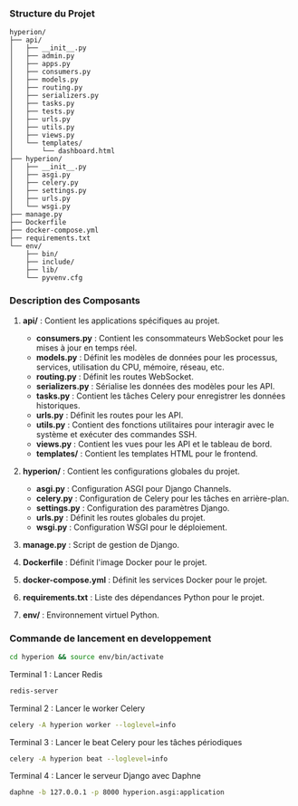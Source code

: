 ### Structure du Projet

```
hyperion/
├── api/
│   ├── __init__.py
│   ├── admin.py
│   ├── apps.py
│   ├── consumers.py
│   ├── models.py
│   ├── routing.py
│   ├── serializers.py
│   ├── tasks.py
│   ├── tests.py
│   ├── urls.py
│   ├── utils.py
│   ├── views.py
│   └── templates/
│       └── dashboard.html
├── hyperion/
│   ├── __init__.py
│   ├── asgi.py
│   ├── celery.py
│   ├── settings.py
│   ├── urls.py
│   └── wsgi.py
├── manage.py
├── Dockerfile
├── docker-compose.yml
├── requirements.txt
└── env/
    ├── bin/
    ├── include/
    ├── lib/
    └── pyvenv.cfg
```

### Description des Composants

1. **api/** : Contient les applications spécifiques au projet.
   - **consumers.py** : Contient les consommateurs WebSocket pour les mises à jour en temps réel.
   - **models.py** : Définit les modèles de données pour les processus, services, utilisation du CPU, mémoire, réseau, etc.
   - **routing.py** : Définit les routes WebSocket.
   - **serializers.py** : Sérialise les données des modèles pour les API.
   - **tasks.py** : Contient les tâches Celery pour enregistrer les données historiques.
   - **urls.py** : Définit les routes pour les API.
   - **utils.py** : Contient des fonctions utilitaires pour interagir avec le système et exécuter des commandes SSH.
   - **views.py** : Contient les vues pour les API et le tableau de bord.
   - **templates/** : Contient les templates HTML pour le frontend.

2. **hyperion/** : Contient les configurations globales du projet.
   - **asgi.py** : Configuration ASGI pour Django Channels.
   - **celery.py** : Configuration de Celery pour les tâches en arrière-plan.
   - **settings.py** : Configuration des paramètres Django.
   - **urls.py** : Définit les routes globales du projet.
   - **wsgi.py** : Configuration WSGI pour le déploiement.

3. **manage.py** : Script de gestion de Django.

4. **Dockerfile** : Définit l'image Docker pour le projet.

5. **docker-compose.yml** : Définit les services Docker pour le projet.

6. **requirements.txt** : Liste des dépendances Python pour le projet.

7. **env/** : Environnement virtuel Python.

### Commande de lancement en developpement

```bash
cd hyperion && source env/bin/activate
```
   
Terminal 1 : Lancer Redis
```bash
redis-server
```
Terminal 2 : Lancer le worker Celery
```bash
celery -A hyperion worker --loglevel=info
```
Terminal 3 : Lancer le beat Celery pour les tâches périodiques
```bash
celery -A hyperion beat --loglevel=info
```
Terminal 4 : Lancer le serveur Django avec Daphne
```bash
daphne -b 127.0.0.1 -p 8000 hyperion.asgi:application
```

